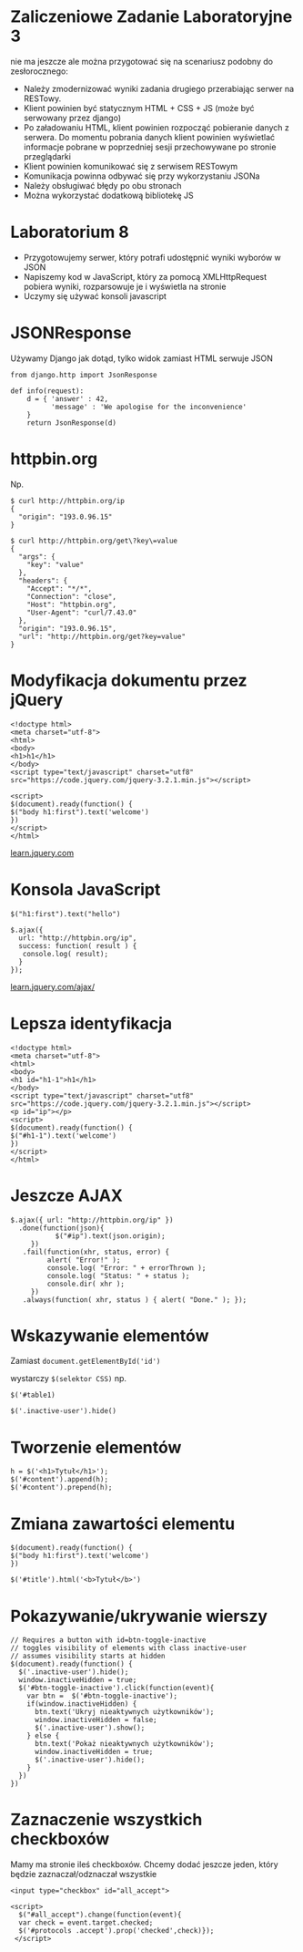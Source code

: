 # Zaliczeniowe Zadanie Laboratoryjne 3

nie ma jeszcze ale można przygotować się na scenariusz podobny do zesłorocznego:

* Należy zmodernizować wyniki zadania drugiego przerabiając serwer na RESTowy.
* Klient powinien być statycznym HTML + CSS + JS (może być serwowany przez django)
* Po załadowaniu HTML, klient powinien rozpocząć pobieranie danych z serwera. Do momentu pobrania danych klient powinien wyświetlać informacje pobrane w poprzedniej sesji przechowywane po stronie przeglądarki
* Klient powinien komunikować się z serwisem RESTowym
* Komunikacja powinna odbywać się przy wykorzystaniu JSONa
* Należy obsługiwać błędy po obu stronach
* Można wykorzystać dodatkową bibliotekę JS



# Laboratorium 8

* Przygotowujemy serwer, który potrafi udostępnić wyniki wyborów w JSON
* Napiszemy kod w JavaScript, który za pomocą XMLHttpRequest pobiera wyniki, rozparsowuje je i wyświetla na stronie
* Uczymy się używać konsoli javascript

# JSONResponse

Używamy Django jak dotąd, tylko widok zamiast HTML serwuje JSON


```
from django.http import JsonResponse

def info(request):
    d = { 'answer' : 42,
      	  'message' : 'We apologise for the inconvenience'
	}
    return JsonResponse(d)
```

# httpbin.org

Np.

```
$ curl http://httpbin.org/ip
{
  "origin": "193.0.96.15"
}
```

```
$ curl http://httpbin.org/get\?key\=value 
{
  "args": {
    "key": "value"
  }, 
  "headers": {
    "Accept": "*/*", 
    "Connection": "close", 
    "Host": "httpbin.org", 
    "User-Agent": "curl/7.43.0"
  }, 
  "origin": "193.0.96.15", 
  "url": "http://httpbin.org/get?key=value"
}

```

# Modyfikacja dokumentu przez jQuery

```
<!doctype html>
<meta charset="utf-8">
<html>
<body>
<h1>h1</h1>
</body>
<script type="text/javascript" charset="utf8" src="https://code.jquery.com/jquery-3.2.1.min.js"></script>

<script>
$(document).ready(function() {
$("body h1:first").text('welcome')
})
</script>
</html>
``` 

[learn.jquery.com](https://learn.jquery.com/)

# Konsola JavaScript

```
$("h1:first").text("hello")
```

```
$.ajax({
  url: "http://httpbin.org/ip",
  success: function( result ) {
   console.log( result);
  }
});
```

[learn.jquery.com/ajax/](https://learn.jquery.com/ajax/)

# Lepsza identyfikacja

```
<!doctype html>
<meta charset="utf-8">
<html>
<body>
<h1 id="h1-1">h1</h1>
</body>
<script type="text/javascript" charset="utf8" src="https://code.jquery.com/jquery-3.2.1.min.js"></script>
<p id="ip"></p>
<script>
$(document).ready(function() {
$("#h1-1").text('welcome')
})
</script>
</html>
```

# Jeszcze AJAX
```
$.ajax({ url: "http://httpbin.org/ip" })
  .done(function(json){ 
           $("#ip").text(json.origin);
	 })
   .fail(function(xhr, status, error) {
	     alert( "Error!" );
	     console.log( "Error: " + errorThrown );
	     console.log( "Status: " + status );
	     console.dir( xhr );
  	 })
   .always(function( xhr, status ) { alert( "Done." ); });
```

# Wskazywanie elementów

Zamiast `document.getElementById('id')`

wystarczy `$(selektor CSS)` np.

```
$('#table1)

$('.inactive-user').hide()
```

# Tworzenie elementów

```
h = $('<h1>Tytuł</h1>');
$('#content').append(h);
$('#content').prepend(h);
```

# Zmiana zawartości elementu

```
$(document).ready(function() {
$("body h1:first").text('welcome')
})
```


```
$('#title').html('<b>Tytuł</b>')
```


# Pokazywanie/ukrywanie wierszy

```
// Requires a button with id=btn-toggle-inactive
// toggles visibility of elements with class inactive-user
// assumes visibility starts at hidden
$(document).ready(function() {
  $('.inactive-user').hide();
  window.inactiveHidden = true;
  $('#btn-toggle-inactive').click(function(event){
    var btn =  $('#btn-toggle-inactive');
    if(window.inactiveHidden) {
      btn.text('Ukryj nieaktywnych użytkowników');
      window.inactiveHidden = false;
      $('.inactive-user').show();
    } else {
      btn.text('Pokaż nieaktywnych użytkowników');
      window.inactiveHidden = true;
      $('.inactive-user').hide();
    }
  })
})
```

# Zaznaczenie wszystkich checkboxów

Mamy ma stronie ileś checkboxów. Chcemy dodać jeszcze jeden, który
będzie zaznaczał/odznaczał wszystkie

```
<input type="checkbox" id="all_accept">

<script>    
  $("#all_accept").change(function(event){
  var check = event.target.checked;
  $('#protocols .accept').prop('checked',check)});
 </script>
```
